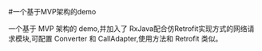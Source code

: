 #一个基于MVP架构的demo

一个基于 MVP 架构的 demo,并加入了 RxJava配合仿Retrofit实现方式的网络请求模块,可配置 Converter 和 CallAdapter,使用方法和 Retrofit 类似。